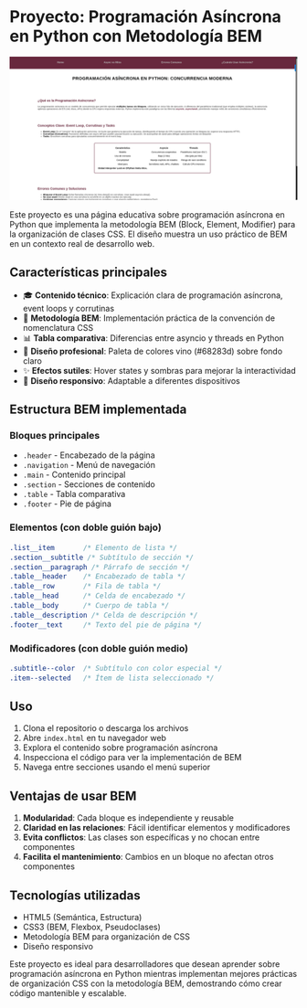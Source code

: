 
# Proyecto: Programación Asíncrona en Python con Metodología BEM

![preview](bem.png)

Este proyecto es una página educativa sobre programación asíncrona en Python que implementa la metodología BEM (Block, Element, Modifier) para la organización de clases CSS. El diseño muestra un uso práctico de BEM en un contexto real de desarrollo web.

## Características principales
- 🎓 **Contenido técnico**: Explicación clara de programación asíncrona, event loops y corrutinas
- 🧩 **Metodología BEM**: Implementación práctica de la convención de nomenclatura CSS
- 📊 **Tabla comparativa**: Diferencias entre asyncio y threads en Python
- 🎨 **Diseño profesional**: Paleta de colores vino (#68283d) sobre fondo claro
- ✨ **Efectos sutiles**: Hover states y sombras para mejorar la interactividad
- 📱 **Diseño responsivo**: Adaptable a diferentes dispositivos

## Estructura BEM implementada

### Bloques principales
- `.header` - Encabezado de la página
- `.navigation` - Menú de navegación
- `.main` - Contenido principal
- `.section` - Secciones de contenido
- `.table` - Tabla comparativa
- `.footer` - Pie de página

### Elementos (con doble guión bajo)
```css
.list__item       /* Elemento de lista */
.section__subtitle /* Subtítulo de sección */
.section__paragraph /* Párrafo de sección */
.table__header    /* Encabezado de tabla */
.table__row       /* Fila de tabla */
.table__head      /* Celda de encabezado */
.table__body      /* Cuerpo de tabla */
.table__description /* Celda de descripción */
.footer__text     /* Texto del pie de página */
```

### Modificadores (con doble guión medio)
```css
.subtitle--color  /* Subtítulo con color especial */
.item--selected   /* Ítem de lista seleccionado */
```

## Uso
1. Clona el repositorio o descarga los archivos
2. Abre `index.html` en tu navegador web
3. Explora el contenido sobre programación asíncrona
4. Inspecciona el código para ver la implementación de BEM
5. Navega entre secciones usando el menú superior

## Ventajas de usar BEM
1. **Modularidad**: Cada bloque es independiente y reusable
2. **Claridad en las relaciones**: Fácil identificar elementos y modificadores
3. **Evita conflictos**: Las clases son específicas y no chocan entre componentes
4. **Facilita el mantenimiento**: Cambios en un bloque no afectan otros componentes
## Tecnologías utilizadas
- HTML5 (Semántica, Estructura)
- CSS3 (BEM, Flexbox, Pseudoclases)
- Metodología BEM para organización de CSS
- Diseño responsivo

Este proyecto es ideal para desarrolladores que desean aprender sobre programación asíncrona en Python mientras implementan mejores prácticas de organización CSS con la metodología BEM, demostrando cómo crear código mantenible y escalable.
